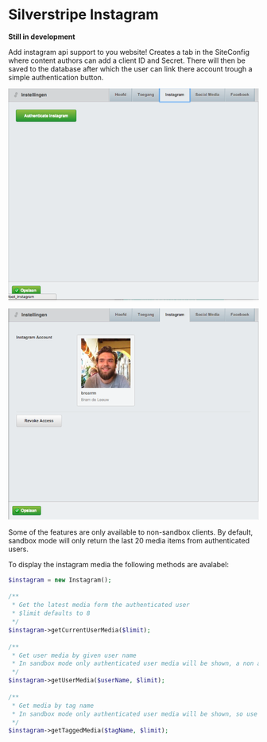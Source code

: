 # Silverstripe Instagram

**Still in development**

Add instagram api support to you website! Creates a tab in the SiteConfig where content authors can add a client ID and Secret.
There will then be saved to the database after which the user can link there account trough a simple authentication button.

![authenticate](screenshots/authenticate.png)

![authenticated](screenshots/authenticated.png)

Some of the features are only available to non-sandbox clients.
By default, sandbox mode will only return the last 20 media items from authenticated users. 

To display the instagram media the following methods are avalabel:
```php
$instagram = new Instagram();

/**
 * Get the latest media form the authenticated user
 * $limit defaults to 8
 */
$instagram->getCurrentUserMedia($limit);

/**
 * Get user media by given user name
 * In sandbox mode only authenticated user media will be shown, a non authenticated user name would return an empty array
 */
$instagram->getUserMedia($userName, $limit);

/**
 * Get media by tag name
 * In sandbox mode only authenticated user media will be shown, so use tags that are being used by the authenticated user
 */
$instagram->getTaggedMedia($tagName, $limit);
```